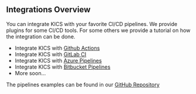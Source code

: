 ## Integrations Overview

You can integrate KICS with your favorite CI/CD pipelines.
We provide plugins for some CI/CD tools. For some others we provide a tutorial on how the integration can be done.

- Integrate KICS with [Github Actions](integrations_ghactions.md)
- Integrate KICS with [GitLab CI](integrations_gitlabci.md)
- Integrate KICS with [Azure Pipelines](integrations_azurepipelines.md)
- Integrate KICS with [Bitbucket Pipelines](integrations_bitbucketpipelines.md)
- More soon...

The pipelines examples can be found in our [GitHub Repository](https://github.com/Checkmarx/kics/tree/master/examples)
